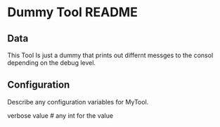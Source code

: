 # Dummy Tool README

## Data

This Tool Is just a dummy that prints out differnt messges to the consol depending on the debug level.


## Configuration

Describe any configuration variables for MyTool.

verbose value # any int for the value
